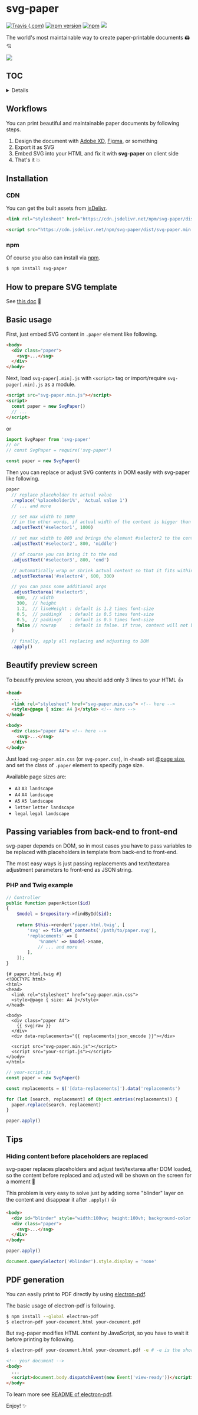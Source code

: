 # svg-paper

[![Travis (.com)](https://img.shields.io/travis/com/ttskch/svg-paper.svg?style=flat-square)](https://travis-ci.com/ttskch/svg-paper)
[![npm version](https://img.shields.io/npm/v/svg-paper.svg?style=flat-square)](https://www.npmjs.com/package/svg-paper)
[![npm](https://img.shields.io/npm/dm/svg-paper?label=npm&style=flat-square)](https://www.npmjs.com/package/svg-paper)
[![](https://data.jsdelivr.com/v1/package/npm/svg-paper/badge)](https://www.jsdelivr.com/package/npm/svg-paper)

The world's most maintainable way to create paper-printable documents 🖨💘

![](https://user-images.githubusercontent.com/4360663/121766151-f6b64d80-cb8a-11eb-8736-3a28b4c03d70.png)

## TOC

<details>

* [Workflows](#workflows)
* [Installation](#installation)
    * [CDN](#cdn)
    * [npm](#npm)
* [How to prepare SVG template](#how-to-prepare-svg-template)
* [Basic usage](#basic-usage)
* [Beautify preview screen](#beautify-preview-screen)
* [Passing variables from back-end to front-end](#passing-variables-from-back-end-to-front-end)
    * [PHP and Twig example](#php-and-twig-example)
* [Tips](#tips)
  * [Hiding content before placeholders are replaced](#hiding-content-before-placeholders-are-replaced)
* [PDF generation](#pdf-generation)

</details>

## Workflows

You can print beautiful and maintainable paper documents by following steps.

1. Design the document with [Adobe XD](https://www.adobe.com/products/xd.html), [Figma](https://www.figma.com/), or something
1. Export it as SVG
1. Embed SVG into your HTML and fix it with **svg-paper** on client side
1. That's it 💥

## Installation

### CDN

You can get the built assets from [jsDelivr](https://www.jsdelivr.com/package/npm/svg-paper).

```html
<link rel="stylesheet" href="https://cdn.jsdelivr.net/npm/svg-paper/dist/svg-paper.min.css">
```

```html
<script src="https://cdn.jsdelivr.net/npm/svg-paper/dist/svg-paper.min.js"></script>
```

### npm

Of course you also can install via [npm](https://www.npmjs.com/package/svg-paper).

```bash
$ npm install svg-paper
```

## How to prepare SVG template

See [this doc](docs/how-to-prepare-svg-template.md) 📝

## Basic usage

First, just embed SVG content in `.paper` element like following.

```html
<body>
  <div class="paper">
    <svg>...</svg>
  </div>
</body>
```

Next, load `svg-paper[.min].js` with `<script>` tag or import/require `svg-pager[.min].js` as a module.

```html
<script src="svg-paper.min.js"></script>
<script>
  const paper = new SvgPaper()
  // ...
</script>
```

or

```js
import SvgPaper from 'svg-paper'
// or
// const SvgPaper = require('svg-paper')

const paper = new SvgPaper()
```

Then you can replace or adjust SVG contents in DOM easily with svg-paper like following.

```js
paper
  // replace placeholder to actual value
  .replace('%placeholder1%', 'Actual value 1')
  // ... and more

  // set max width to 1000
  // in the other words, if actual width of the content is bigger than 1000 it shrinks automatically
  .adjustText('#selector1', 1000)

  // set max width to 800 and brings the element #selector2 to the center of 800 width area   
  .adjustText('#selector2', 800, 'middle')

  // of course you can bring it to the end
  .adjustText('#selector3', 800, 'end')

  // automatically wrap or shrink actual content so that it fits within the specified area (600 x 300)
  .adjustTextarea('#selector4', 600, 300)

  // you can pass some additional args
  .adjustTextarea('#selector5',
    600,  // width 
    300,  // height
    1.2,  // lineHeight : default is 1.2 times font-size
    0.5,  // paddingX   : default is 0.5 times font-size
    0.5,  // paddingY   : default is 0.5 times font-size
    false // nowrap     : default is false. if true, content will not be wrapped
  )

  // finally, apply all replacing and adjusting to DOM
  .apply()
```

## Beautify preview screen

To beautify preview screen, you should add only 3 lines to your HTML 👍

```html
<head>
  ...
  <link rel="stylesheet" href="svg-paper.min.css"> <!-- here -->
  <style>@page { size: A4 }</style> <!-- here -->
</head>

<body>
  <div class="paper A4"> <!-- here -->
    <svg>...</svg>
  </div>
</body>
```

Just load `svg-paper.min.css` (or `svg-paper.css`), in `<head>` set [@page size](https://developer.mozilla.org/en-US/docs/Web/CSS/@page/size), and set the class of `.paper` element to specify page size.

Available page sizes are:

* `A3` `A3 landscape`
* `A4` `A4 landscape`
* `A5` `A5 landscape`
* `letter` `letter landscape`
* `legal` `legal landscape`

## Passing variables from back-end to front-end

svg-paper depends on DOM, so in most cases you have to pass variables to be replaced with placeholders in template from back-end to front-end.

The most easy ways is just passing replacements and text/textarea adjustment parameters to front-end as JSON string.

### PHP and Twig example

```php
// Controller
public function paperAction($id)
{
    $model = $repository->findById($id);
    
    return $this->render('paper.html.twig', [
        'svg' => file_get_contents('/path/to/paper.svg'),
        'replacements' => [
            '%name%' => $model->name,
            // ... and more
        ],
    ]);
}
```

```twig
{# paper.html.twig #}
<!DOCTYPE html>
<html>
<head>
  <link rel="stylesheet" href="svg-paper.min.css">
  <style>@page { size: A4 }</style>
</head>

<body>
  <div class="paper A4">
    {{ svg|raw }}
  </div>
  <div data-replacements="{{ replacements|json_encode }}"></div>

  <script src="svg-paper.min.js"></script>
  <script src="your-script.js"></script>
</body>
</html>
```

```js
// your-script.js
const paper = new SvgPaper()

const replacements = $('[data-replacements]').data('replacements')

for (let [search, replacement] of Object.entries(replacements)) {
  paper.replace(search, replacement)
}

paper.apply()
```

## Tips

### Hiding content before placeholders are replaced

svg-paper replaces placeholders and adjust text/textarea after DOM loaded, so the content before replaced and adjusted will be shown on the screen for a moment 🤔

This problem is very easy to solve just by adding some "blinder" layer on the content and disappear it after `.apply()` 👍

```html
<body>
  <div id="blinder" style="width:100vw; height:100vh; background-color:#ccc"></div>
  <div class="paper">
    <svg>...</svg>
  </div>
</body>
```

```js
paper.apply()

document.querySelector('#blinder').style.display = 'none'
```

## PDF generation

You can easily print to PDF directly by using [electron-pdf](https://github.com/fraserxu/electron-pdf).

The basic usage of electron-pdf is following.

```bash
$ npm install --global electron-pdf
$ electron-pdf your-document.html your-document.pdf
```

But svg-paper modifies HTML content by JavaScript, so you have to wait it before printing by following.

```bash
$ electron-pdf your-document.html your-document.pdf -e # -e is the shorthand for --waitForJSEvent
```

```html
<!-- your document -->
<body>
  ...
  <script>document.body.dispatchEvent(new Event('view-ready'))</script> <!-- 'view-ready' is the default event name for --waitForJSEvent -->
</body>
```

To learn more see [README of electron-pdf](https://github.com/fraserxu/electron-pdf#to-generate-a-pdf-after-the-an-async-task-in-the-html).

Enjoy! ✨
